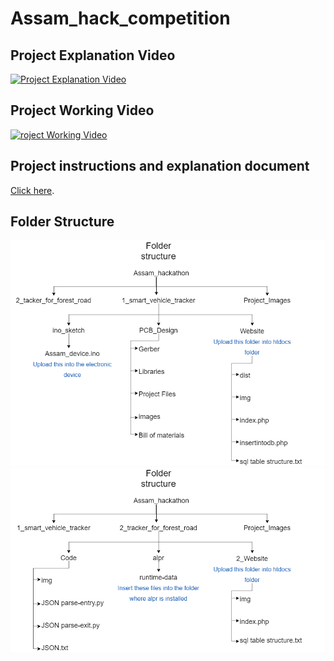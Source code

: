 # Assam_hack_competition

## Project Explanation Video
[![Project Explanation Video](http://img.youtube.com/vi/YOUTUBE_VIDEO_ID_HERE/0.jpg)](http://www.youtube.com/watch?v=YOUTUBE_VIDEO_ID_HERE)

## Project Working Video
[![roject Working Video](http://img.youtube.com/vi/YOUTUBE_VIDEO_ID_HERE/0.jpg)](http://www.youtube.com/watch?v=YOUTUBE_VIDEO_ID_HERE)

## Project instructions and explanation document
[Click here](https://www.google.com).

## Folder Structure
![Folder structure 2](Project_Images/folderstruct2.png?raw=true "Folder structure 2")
![Folder structure 1](Project_Images/folderstruct1.png?raw=true "Folder structure 1")



